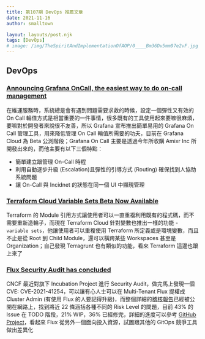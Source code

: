 ```yaml
---
title: 第107期 DevOps 推薦文章
date: 2021-11-16
author: smalltown

layout: layouts/post.njk
tags: [DevOps]
# image: /img/TheSpiritAndImplementationOfAOP/0____Bm36Dv5mm97e2vF.jpg
---
```


## DevOps
<!-- summary -->
### [Announcing Grafana OnCall, the easiest way to do on-call management](https://grafana.com/blog/2021/11/09/announcing-grafana-oncall/)

在維運服務時，系統總是會有遇到問題需要求救的時候，設定一個彈性又有效的 On Call 輪值方式是相當重要的一件事情，很多既有的工具使用起來要嘛很麻煩，要嘛對於開發者來說很不友善，所以 Grafana 宣布推出簡單易用的 Grafana On Call 管理工具，用來降低管理 On Call 輪值所需要的功夫，目前在 Grafana Cloud 為 Beta 公測階段；Grafana On Call 主要是透過今年所收購 Amixr Inc 所開發出來的，而他主要有以下三個特點：
<!-- summary -->
- 簡單建立跟管理 On-Call 時程
- 利用自動逐步升級 (Escalation)且彈性的引導方式 (Routing) 確保找到人協助系統問題
- 讓 On-Call 與 Incidnet 的狀態在同一個 UI 中顯現管理

### [Terraform Cloud Variable Sets Beta Now Available](https://www.hashicorp.com/blog/terraform-cloud-variable-sets-beta-now-available)

Terraform 的 Module 引用方式讓使用者可以一直重複利用既有的程式碼，而不需要重新造輪子，而現在 Terraform Cloud 針對變數也推出一樣的功能 - `variable sets`，他讓使用者可以重複使用 Terraform 所定義或是環境變數，而且不止是從 Root 到 Child Module，還可以橫跨某些 Workspaces 甚至是 Organization；自己發現 Terragrunt 也有類似的功能，看來 Terraform 這邊也跟上來了

### [Flux Security Audit has concluded](https://www.cncf.io/blog/2021/11/11/flux-security-audit-has-concluded/)

CNCF 最近對旗下 Incubation Project 進行 Security Audit，做完馬上發現一個 CVE: CVE-2021-41254，可以讓有心人士可以在 Multi-Tenant Flux 提權成 Cluster Admin (有使用 Flux 的人要記得升級)，而整個詳細的[稽核報告](https://fluxcd.io/FluxFinalReport-v1.1.pdf)已經被公開在網路上，找到將近 22 條涵括各種不同的 Risk Level 的問題，目前 43% 的 Issue 在 TODO 階段，21% WIP，36% 已經修完，詳細的進度可以參考 [GitHub Project](https://github.com/orgs/fluxcd/projects/5)，看起來 Flux 從另外一個面向投入資源，試圖跟其他的 GitOps 競爭工具做出差異化

